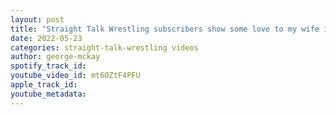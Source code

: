 ```yaml
---
layout: post
title: "Straight Talk Wrestling subscribers show some love to my wife in her birthday like Kevin Nash!"
date: 2022-05-23
categories: straight-talk-wrestling videos
author: george-mckay
spotify_track_id: 
youtube_video_id: mt6OZtF4PFU
apple_track_id: 
youtube_metadata: 
---
```

